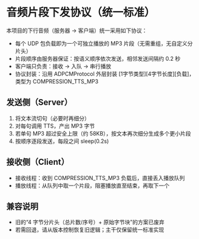 # 音频片段下发协议（统一标准）

本项目的下行音频（服务器 -> 客户端）统一采用如下协议：

- 每个 UDP 包负载即为一个可独立播放的 MP3 片段（无需重组，无自定义分片头）
- 片段顺序由服务器保证：按语义顺序依次发送，相邻发送间隔约 0.2 秒
- 客户端只负责：接收 -> 入队 -> 串行播放
- 协议封装：沿用 ADPCMProtocol 外层封装 [1字节类型][4字节长度][负载]，类型为 COMPRESSION_TTS_MP3

## 发送侧（Server）

1. 将文本流切句（必要时再细分）
2. 对每句调用 TTS，产出 MP3 字节
3. 若单句 MP3 超过安全上限（约 58KB），按文本再次细分生成多个更小片段
4. 按顺序逐段发送，每段之间 sleep(0.2s)

## 接收侧（Client）

- 接收线程：收到 COMPRESSION_TTS_MP3 负载后，直接丢入播放队列
- 播放线程：从队列中取一个片段，阻塞播放直至结束，再取下一个

## 兼容说明

- 旧的“4 字节分片头（总片数/序号）+ 原始字节块”的方案已废弃
- 若需回退，请从版本控制恢复旧逻辑；主干仅保留统一标准实现


